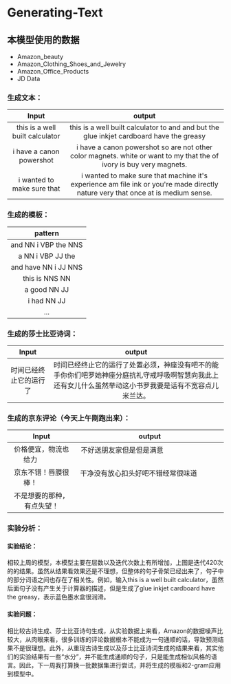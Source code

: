 # Generating-Text
## 本模型使用的数据
* Amazon_beauty
* Amazon_Clothing_Shoes_and_Jewelry
* Amazon_Office_Products
* JD Data

### 生成文本：
| Input                         |output                                                                                  |
|:-----------------------------:|:--------------------------------------------------------------------------------------:|
|this is a well built calculator|this is a well built calculator to and and but the glue inkjet cardboard have the greasy|
|i have a canon powershot       |i have a canon powershot so are not other color magnets. white or want to my that the of ivory is buy very magnets.|
|i wanted to make sure that     |i wanted to make sure that machine it's experience am file ink or you're made directly nature very that once at is medium sense.|

### 生成的模板：
| pattern                   |
|:-------------------------:|
|and NN i VBP the NNS       |
|a NN i VBP JJ the          |
|and have NN i JJ NNS       |
|this is NNS NN             |
|a good NN JJ               |
|i had NN JJ                |
|...                        |

### 生成的莎士比亚诗词：
| Input                         |output                                                                                  |
|:-----------------------------:|:--------------------------------------------------------------------------------------:|
|时间已经终止它的运行了           |时间已经终止它的运行了处置必须，神座没有吧不的能手你你们吧罗她神座分庭抗礼守戒呼吸啊智慧向我此上还有女儿什么虽然举动这小书罗我要是话有不宽容点儿米兰达。|

### 生成的京东评论（今天上午刚跑出来）：
| Input                         |output                                                                                  |
|:-----------------------------:|:--------------------------------------------------------------------------------------:|
|价格便宜，物流也给力             |不好送朋友家但是但是满意                                                                  |
|京东不错！唇膜很棒！             |干净没有放心扣头好吧不错经常很味道                                                         |
|不是想要的那种，有点失望！        ||

### 实验分析：
#### 实验结论：
相较上周的模型，本模型主要在层数以及迭代次数上有所增加，上图是迭代420次的的结果。虽然从结果看效果还是不理想，但整体的句子骨架已经出来了，句子中的部分词语之间也存在了相关性。例如，输入this is a well built calculator，虽然后面句子没有产生关于计算器的描述，但是生成了glue inkjet cardboard have the greasy，表示蓝色墨水盒很润滑。
#### 实验问题：
相比较古诗生成、莎士比亚诗句生成，从实验数据上来看，Amazon的数据噪声比较大，从肉眼来看，很多训练的评论数据根本不能成为一句通顺的话，导致预测结果不是很理想。此外，从重现古诗生成以及莎士比亚诗词生成的结果来看，其实他们的实验结果有一些“水分”，并不能生成通顺的句子，只是能生成相似风格的语言。因此，下一周我打算换一批数据集进行尝试，并将生成的模板和2-gram应用到模型中。
